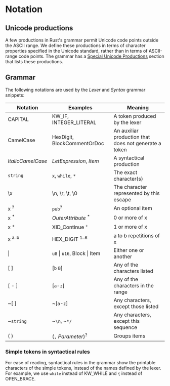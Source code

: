 # Notation

## Unicode productions

A few productions in Rust's grammar permit Unicode code points outside the
ASCII range. We define these productions in terms of character properties
specified in the Unicode standard, rather than in terms of ASCII-range code
points. The grammar has a [Special Unicode Productions][unicodeproductions]
section that lists these productions.

[unicodeproductions]: ../grammar.html#special-unicode-productions

## Grammar

The following notations are used by the *Lexer* and *Syntax* grammar snippets:

| Notation          | Examples                      | Meaning                                   |
|-------------------|-------------------------------|-------------------------------------------|
| CAPITAL           | KW_IF, INTEGER_LITERAL        | A token produced by the lexer             |
| CamelCase         | HexDigit, BlockCommentOrDoc   | An auxiliar production that does not generate a token |
| _ItalicCamelCase_ | _LetExpression_, _Item_       | A syntactical production                  |
| `string`          | `x`, `while`, `*`             | The exact character(s)                    |
| \\x               | \\n, \\r, \\t, \\0            | The character represented by this escape  |
| x <sup>?</sup>    | `pub`<sup>?</sup>             | An optional item                          |
| x <sup>\*</sup>   | _OuterAttribute_ <sup>\*</sup>| 0 or more of x                            |
| x <sup>+</sup>    | XID_Continue <sup>+</sup>     | 1 or more of x                            |
| x <sup>a..b</sup> | HEX_DIGIT <sup>1..6</sup>     | a to b repetitions of x                   |
| \|                | `u8` \| `u16`, Block \| Item  | Either one or another                     |
| [ ]               | [`b` `B`]                     | Any of the characters listed              |
| [ - ]             | [`a`-`z`]                     | Any of the characters in the range        |
| ~[ ]              | ~[`a`-`z`]                    | Any characters, except those listed       |
| ~`string`         | ~`\n`, ~`*/`                  | Any characters, except this sequence      |
| ( )               | (`,` _Parameter_)<sup>?</sup> | Groups items                              |

### Simple tokens in syntactical rules

For ease of reading, syntactical rules in the grammar show the printable
characters of the simple tokens, instead of the names defined by the
lexer. For example, we use `while` instead of KW_WHILE and `{` instead
of OPEN_BRACE.
